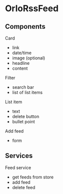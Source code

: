 # OrloRssFeed

## Components
Card
- link
- date/time
- image (optional)
- headline
- content

Filter
- search bar
- list of list items

List item
- text
- delete button
- bullet point

Add feed
- form

## Services
Feed service
- get feeds from store
- add feed
- delete feed
